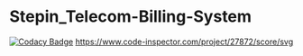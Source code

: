 # Stepin_Telecom-Billing-System
[![Codacy Badge](https://app.codacy.com/project/badge/Grade/b3f54d3547514a469ee9867cb6d962d1)](https://www.codacy.com/gh/monisrivalli/Stepin_Telecom-Billing-System/dashboard?utm_source=github.com&amp;utm_medium=referral&amp;utm_content=monisrivalli/Stepin_Telecom-Billing-System&amp;utm_campaign=Badge_Grade)
https://www.code-inspector.com/project/27872/score/svg
